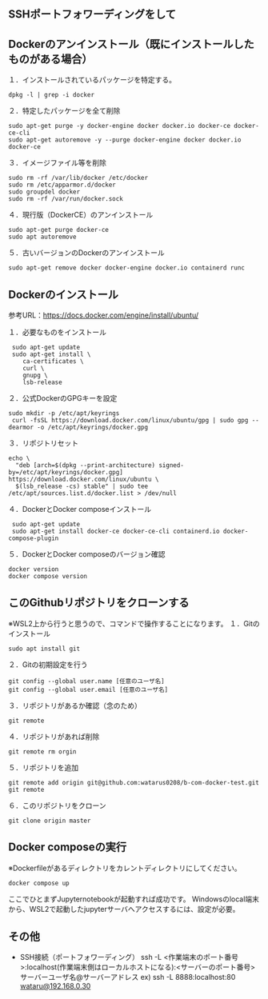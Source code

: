 ## SSHポートフォワーディングをして

## Dockerのアンインストール（既にインストールしたものがある場合）
１．インストールされているパッケージを特定する。
```
dpkg -l | grep -i docker
```
２．特定したパッケージを全て削除
```
sudo apt-get purge -y docker-engine docker docker.io docker-ce docker-ce-cli
sudo apt-get autoremove -y --purge docker-engine docker docker.io docker-ce
```
３．イメージファイル等を削除
```
sudo rm -rf /var/lib/docker /etc/docker
sudo rm /etc/apparmor.d/docker
sudo groupdel docker
sudo rm -rf /var/run/docker.sock
```
４．現行版（DockerCE）のアンインストール
```
sudo apt-get purge docker-ce
sudo apt autoremove
```
５．古いバージョンのDockerのアンインストール
```
sudo apt-get remove docker docker-engine docker.io containerd runc
```
## Dockerのインストール
参考URL：https://docs.docker.com/engine/install/ubuntu/

１．必要なものをインストール
```
 sudo apt-get update
 sudo apt-get install \
    ca-certificates \
    curl \
    gnupg \
    lsb-release
```
２．公式DockerのGPGキーを設定
```
sudo mkdir -p /etc/apt/keyrings
 curl -fsSL https://download.docker.com/linux/ubuntu/gpg | sudo gpg --dearmor -o /etc/apt/keyrings/docker.gpg
```
３．リポジトリセット
```
echo \
  "deb [arch=$(dpkg --print-architecture) signed-by=/etc/apt/keyrings/docker.gpg] https://download.docker.com/linux/ubuntu \
  $(lsb_release -cs) stable" | sudo tee /etc/apt/sources.list.d/docker.list > /dev/null
```
４．DockerとDocker composeインストール
```
 sudo apt-get update
 sudo apt-get install docker-ce docker-ce-cli containerd.io docker-compose-plugin
```
５．DockerとDocker composeのバージョン確認
```
docker version
docker compose version
```
## このGithubリポジトリをクローンする
※WSL2上から行うと思うので、コマンドで操作することになります。
１．Gitのインストール
```
sudo apt install git
```
２．Gitの初期設定を行う
```
git config --global user.name [任意のユーザ名]
git config --global user.email [任意のユーザ名]
```
３．リポジトリがあるか確認（念のため）
```
git remote 
```
４．リポジトリがあれば削除
```
git remote rm orgin
```
５．リポジトリを追加
```
git remote add origin git@github.com:watarus0208/b-com-docker-test.git
git remote
```
６．このリポジトリをクローン
```
git clone origin master
```
## Docker composeの実行
※Dockerfileがあるディレクトリをカレントディレクトリにしてください。
```
docker compose up
```
ここでひとまずJupyternotebookが起動すれば成功です。
Windowsのlocal端末から、WSL2で起動したjupyterサーバへアクセスするには、設定が必要。

## その他
* SSH接続（ポートフォワーディング）
ssh -L <作業端末のポート番号>:localhost(作業端末側はローカルホストになる):<サーバーのポート番号> サーバーユーザ名@サーバーアドレス
ex) ssh -L 8888:localhost:80 wataru@192.168.0.30

